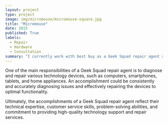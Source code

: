 ```yaml
---
layout: project
type: project
image: img/micromouse/micromouse-square.jpg
title: "Micromouse"
date: 2015
published: True
labels:
  - Repair
  - Hardware
  - Consultation
summary: "I currently work with best buy as a Geek Squad repair agent and has fixed many computers with hardware and software issues. As a geek Squad agent, my purpose is to be a technical expert employed by Geek Squad, a subsidiary of Best Buy, specializing in technology support and services."
---
```


One of the main responsibilities of a Geek Squad repair agent is to diagnose and repair various technology devices, such as computers, smartphones, tablets, and home appliances. An accomplishment could be consistently and accurately diagnosing issues and effectively repairing the devices to optimal functionality.

Ultimately, the accomplishments of a Geek Squad repair agent reflect their technical expertise, customer service skills, problem-solving abilities, and commitment to providing high-quality technology support and repair services.
